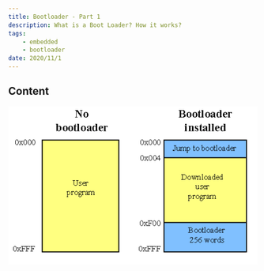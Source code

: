 ```yaml
---
title: Bootloader - Part 1
description: What is a Boot Loader? How it works?
tags:
    - embedded
    - bootloader
date: 2020/11/1
---
```


## Content

![Memory layout with and without a Boot Loader](bootloader.png)